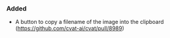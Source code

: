 ### Added

- A button to copy a filename of the image into the clipboard
  (<https://github.com/cvat-ai/cvat/pull/8989>)
